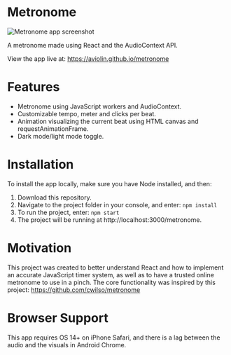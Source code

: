 # Metronome
![Metronome app screenshot](https://i.ibb.co/sHJMGpW/metronome-screenshot-desktop.png)

A metronome made using React and the AudioContext API. 

View the app live at: https://aviolin.github.io/metronome

# Features
* Metronome using JavaScript workers and AudioContext.
* Customizable tempo, meter and clicks per beat.
* Animation visualizing the current beat using HTML canvas and requestAnimationFrame.
* Dark mode/light mode toggle.

# Installation
To install the app locally, make sure you have Node installed, and then:
1. Download this repository.
2. Navigate to the project folder in your console, and enter: `npm install`
3. To run the project, enter: `npm start`
4. The project will be running at http://localhost:3000/metronome.

# Motivation
This project was created to better understand React and how to implement an accurate JavaScript timer system, as well as to have a trusted online metronome to use in a pinch. The core functionality was inspired by this project: https://github.com/cwilso/metronome

# Browser Support
This app requires OS 14+ on iPhone Safari, and there is a lag between the audio and the visuals in Android Chrome.



